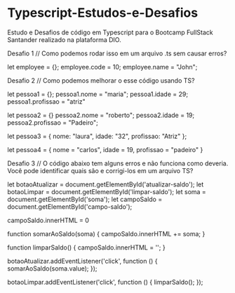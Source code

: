# Typescript-Estudos-e-Desafios
Estudo e Desafios de código em Typescript para o Bootcamp FullStack Santander realizado na plataforma DIO. 

Desafio 1
// Como podemos rodar isso em um arquivo .ts sem causar erros?

let employee = {}; employee.code = 10; employee.name = "John";

Desafio 2
// Como podemos melhorar o esse código usando TS?

let pessoa1 = {}; pessoa1.nome = "maria"; pessoa1.idade = 29; pessoa1.profissao = "atriz"

let pessoa2 = {} pessoa2.nome = "roberto"; pessoa2.idade = 19; pessoa2.profissao = "Padeiro";

let pessoa3 = { nome: "laura", idade: "32", profissao: "Atriz" };

let pessoa4 = { nome = "carlos", idade = 19, profissao = "padeiro" }

Desafio 3
// O código abaixo tem alguns erros e não funciona como deveria. Você pode identificar quais são e corrigi-los em um arquivo TS?

let botaoAtualizar = document.getElementById('atualizar-saldo'); let botaoLimpar = document.getElementById('limpar-saldo'); let soma = document.getElementById('soma'); let campoSaldo = document.getElementById('campo-saldo');

campoSaldo.innerHTML = 0

function somarAoSaldo(soma) { campoSaldo.innerHTML += soma; }

function limparSaldo() { campoSaldo.innerHTML = ''; }

botaoAtualizar.addEventListener('click', function () { somarAoSaldo(soma.value); });

botaoLimpar.addEventListener('click', function () { limparSaldo(); });
